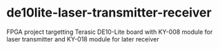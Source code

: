 # de10lite-laser-transmitter-receiver
FPGA project targetting Terasic DE10-Lite board with KY-008 module for laser transmitter and KY-018 module for later receiver
